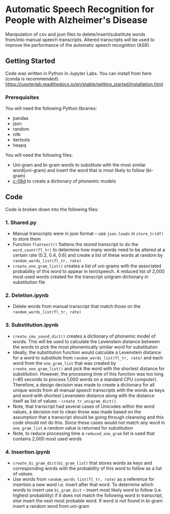 # Automatic Speech Recognition for People with Alzheimer's Disease
Manipulation of csv and json files to delete/insert/substitute words from/into manual speech transcripts. Altered transcripts will be used to improve the performance of the automatic speech recognition (ASR).


## Getting Started
Code was written in Python in Jupyter Labs. 
You can install from here (conda is recommended): https://jupyterlab.readthedocs.io/en/stable/getting_started/installation.html

### Prerequisites
You will need the following Python libraries:
- pandas
- json
- random
- nltk
- itertools
- heapq

You will need the following files:
- Uni-gram and bi-gram words to substitute with the most similar word(uni-gram) and insert the word that is most likely to follow (bi-gram)
- [c-06d](http://www.greenteapress.com/thinkpython/code/c06d?fbclid=IwAR3kK8u0l48ksaGi8v60FZLDsSjpdjhw3dCCeZdRDS0VkBhgeR5YyzSUTuI) to create a dictionary of phonemic models


## Code
Code is broken down into the following files:

### 1.	Shared.py
- Manual transcripts were in json format – use `json.loads` in `store_tr(df)` to store them
- Function `flatten(tr)` flattens the stored transcript to do the `word_count(fl_tr)` to determine how many words need to be altered at a certain rate (0.2, 0.4, 0.6) and create a list of these words at random by `random_words_list(fl_tr, rate)`
- `create_one_gram_list()` creates a list of uni-grams with the associated probability of this word to appear in text/speech. A reduced list of 2,000 most used words created for the transcript unigram dictionary in substitution file

### 2.	Deletion.ipynb
- Delete words from manual transcript that match those on the `random_words_list(fl_tr, rate)`

### 3.	Substitution.ipynb
- `create_cmu_sound_dict()` creates a dictionary of phonemic model of words. This will be used to calculate the Levenstein distance between the words to pick the most phonemically similar word for substitution
- Ideally, the substitution function would calculate a Levenstein distance for a word to substitute from `random_words_list(fl_tr, rate)` and each word from the `one_gram_list` that was created by `create_one_gram_list()` and pick the word with the shortest distance for substitution. However, the processing time of this function was too long (~80 seconds to process 1,000 words on a standard CPU computer). Therefore, a design decision was made to create a dictionary for all unique words from all manual speech transcripts with the words as keys and word with shortest Levenstein distance along with the distance itself as list of values - `create_tr_unigram_dict()`.
- Note, that transcript had several cases of Unicodes within the word values, a decision not to clean those was made based on the assumption that a transcript should be going through cleansing and this code should not do this. Since these cases would not match any word in `one_gram_list` a random value is returned for substitution
- Note, to reduce processing time a `reduced_one_gram` list is used that contains 2,000 most used words

### 4.	Insertion.ipynb
- `create_bi_gram_dict(bi_gram_list)` that stores words as keys and corresponding words with the probability of this word to follow as a list of values. 
- Use words from `random_words_list(fl_tr, rate)` as a reference for insertion a new word i.e. insert after that word. To determine which words to insert use `bi_gram_dict` – insert most likely word to follow (i.e. highest probability) if it does not match the following word in transcript, else insert the next most probable word. If word is not found in bi-gram insert a random word from uni-gram

